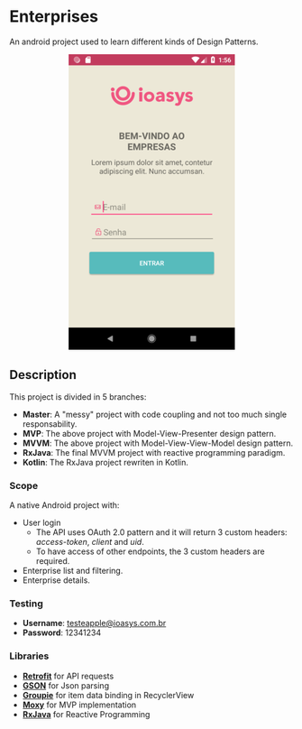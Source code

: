 # Enterprises

An android project used to learn different kinds of Design Patterns.

<p align="center">
  <img src="img/login.png" alt="Login activity"/>
</p>

## Description

This project is divided in 5 branches:
- **Master**: A "messy" project with code coupling and not too much single responsability.
- **MVP**: The above project with Model-View-Presenter design pattern.
- **MVVM**: The above project with Model-View-View-Model design pattern.
- **RxJava**: The final MVVM project with reactive programming paradigm.
- **Kotlin**: The RxJava project rewriten in Kotlin.

### Scope

A native Android project with:
* User login
	* The API uses OAuth 2.0 pattern and it will return 3 custom headers: *access-token*, *client* and *uid*.
	* To have access of other endpoints, the 3 custom headers are required.
* Enterprise list and filtering.
* Enterprise details.

### Testing

* **Username**: testeapple@ioasys.com.br
* **Password**: 12341234

### Libraries

* [**Retrofit**](http://square.github.io/retrofit/) for API requests
* [**GSON**](https://github.com/square/retrofit/tree/master/retrofit-converters/gson) for Json parsing
* [**Groupie**](https://github.com/lisawray/groupie) for item data binding in RecyclerView
* [**Moxy**](https://github.com/Arello-Mobile/Moxy) for MVP implementation
* [**RxJava**](https://github.com/ReactiveX/RxJava) for Reactive Programming
